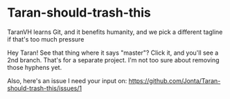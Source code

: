 # Taran-should-trash-this
TaranVH learns Git, and it benefits humanity, and we pick a different tagline if that's too much pressure

Hey Taran! See that thing where it says "master"? Click it, and you'll see a 2nd branch. That's for a separate project. I'm not too sure about removing those hyphens yet.

Also, here's an issue I need your input on: https://github.com/Jonta/Taran-should-trash-this/issues/1
